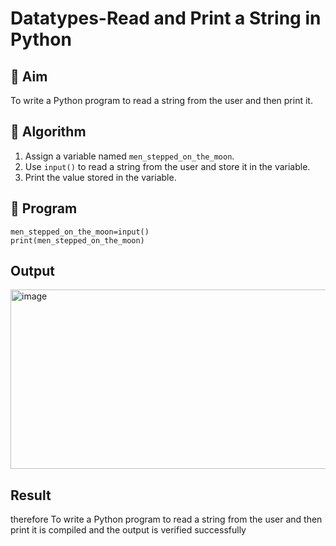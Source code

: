 # Datatypes-Read and Print a String in Python

## 🎯 Aim
To write a Python program to read a string from the user and then print it.

## 🧠 Algorithm
1. Assign a variable named `men_stepped_on_the_moon`.
2. Use `input()` to read a string from the user and store it in the variable.
3. Print the value stored in the variable.

## 🧾 Program
```````
men_stepped_on_the_moon=input()
print(men_stepped_on_the_moon)
````````````

## Output
<img width="1028" height="287" alt="image" src="https://github.com/user-attachments/assets/fbe66c8f-4e7f-4481-bd64-0b9f27e83975" />


## Result
therefore To write a Python program to read a string from the user and then print it is compiled and the output is verified successfully

